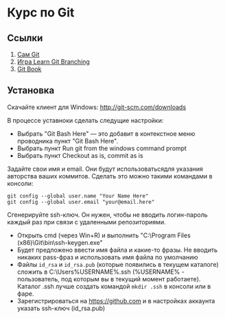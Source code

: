 Курс по Git
====


Ссылки
---

1. [Сам Git](http://git-scm.com/)
2. [Игра Learn Git Branching](http://pcottle.github.io/learnGitBranching/)
3. [Git Book](http://git-scm.com/book)


Установка
---

Скачайте клиент для Windows: http://git-scm.com/downloads

В процессе уставноки сделать следущие настройки:
  * Выбрать "Git Bash Here" — это добавит в контекстное меню проводника пункт "Git Bash Here".
  * Выбрать пункт Run git from the windows command prompt
  * Выбрать пункт Checkout as is, commit as is

Задайте свои имя и email. Они будут использоватьсядля указания авторства ваших коммитов.
Сделать это можно такими командами в консоли:
```
git config --global user.name "Your Name Here"
git config --global user.email "your@email.here"
```

Сгенерируйте ssh-ключ. Он нужен, чтобы не вводить логин-пароль каждый раз при связи с удаленными репозиториями.
  * Открыть cmd (через Win+R) и выполнить "C:\Program Files (x86)\Git\bin\ssh-keygen.exe"
  * Будет предложено ввести имя файла и какие-то фразы. 
        Не вводить никаких pass-фраз и использовать имя файла по умолчанию
  * Файлы `id_rsa` и `id_rsa.pub` (которые появились в текущем каталоге) сложить в C:\Users\%USERNAME%\.ssh 
(%USERNAME% - пользователь, под которым вы в текущий момент работаете). 
Каталог .ssh лучше создать командой `mkdir .ssh` в консоли или в фаре.
  * Зарегистрироваться на https://github.com и в настройках аккаунта указать ssh-ключ (id_rsa.pub)



